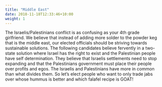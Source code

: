 ```yaml
---
title: "Middle East"
date: 2018-11-18T12:33:46+10:00
weight: 1
---
```


The Israelis/Palestinians conflict is as confusing as your 4th grade girlfriend. We believe that instead of adding more solder to the powder keg that is the middle east, our elected officials should be striving towards sustainable solutions. The following candidates believe fervently in a two-state solution where Israel has the right to exist and the Palestinian people have self determination. They believe that Israelis settlements need to stop expanding and that the Palestinians government must place their people over profits and egos. The Israelis and Palestinians have more in common than what divides them. So let’s elect people who want to only trade jabs over whose hummus is better and which falafel recipe is GOAT!